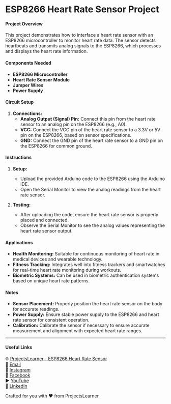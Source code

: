 # ESP8266 Heart Rate Sensor Project

#### Project Overview
This project demonstrates how to interface a heart rate sensor with an ESP8266 microcontroller to monitor heart rate data. The sensor detects heartbeats and transmits analog signals to the ESP8266, which processes and displays the heart rate information.

#### Components Needed
- **ESP8266 Microcontroller**
- **Heart Rate Sensor Module**
- **Jumper Wires**
- **Power Supply**

#### Circuit Setup
1. **Connections:**
   - **Analog Output (Signal) Pin:** Connect this pin from the heart rate sensor to an analog pin on the ESP8266 (e.g., A0).
   - **VCC:** Connect the VCC pin of the heart rate sensor to a 3.3V or 5V pin on the ESP8266, based on sensor specifications.
   - **GND:** Connect the GND pin of the heart rate sensor to a GND pin on the ESP8266 for common ground.

#### Instructions
1. **Setup:**
   - Upload the provided Arduino code to the ESP8266 using the Arduino IDE.
   - Open the Serial Monitor to view the analog readings from the heart rate sensor.

2. **Testing:**
   - After uploading the code, ensure the heart rate sensor is properly placed and connected.
   - Observe the Serial Monitor to see the analog values representing the heart rate sensor output.

#### Applications
- **Health Monitoring:** Suitable for continuous monitoring of heart rate in medical devices and wearable technology.
- **Fitness Tracking:** Integrates well into fitness trackers and smartwatches for real-time heart rate monitoring during workouts.
- **Biometric Systems:** Can be used in biometric authentication systems based on unique heart rate patterns.

#### Notes
- **Sensor Placement:** Properly position the heart rate sensor on the body for accurate readings.
- **Power Supply:** Ensure stable power supply to the ESP8266 and heart rate sensor for consistent operation.
- **Calibration:** Calibrate the sensor if necessary to ensure accurate measurement and alignment with expected heart rate ranges.

---

#### Useful Links
🌐 [ProjectsLearner - ESP8266 Heart Rate Sensor](https://projectslearner.com/learn/esp8266-heart-rate-sensor)  
📧 [Email](mailto:projectslearner@gmail.com)  
📸 [Instagram](https://www.instagram.com/projectslearner/)  
📘 [Facebook](https://www.facebook.com/projectslearner)  
▶️ [YouTube](https://www.youtube.com/@ProjectsLearner)  
📘 [LinkedIn](https://www.linkedin.com/in/projectslearner)

Crafted for you with ❤️ from ProjectsLearner
